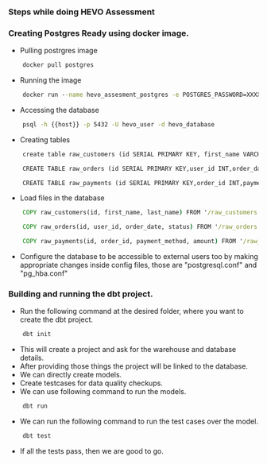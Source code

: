 ### Steps while doing HEVO Assessment

### Creating Postgres Ready using docker image.

* Pulling postrgres image
```cmd
    docker pull postgres
```

* Running the image
```cmd
    docker run --name hevo_assesment_postgres -e POSTGRES_PASSWORD=XXXXXXXXXXXXXX -e POSTGRES_USER=hevo_user -e POSTGRES_DB=hevo_database -p 5432:5432 -d postgres
```

* Accessing the database
```cmd
    psql -h {{host}} -p 5432 -U hevo_user -d hevo_database
```

* Creating tables
```cmd
    create table raw_customers (id SERIAL PRIMARY KEY, first_name VARCHAR(100), last_name VARCHAR(100));

    CREATE TABLE raw_orders (id SERIAL PRIMARY KEY,user_id INT,order_date DATE,status VARCHAR(50), CONSTRAINT fk_user FOREIGN KEY(user_id) REFERENCES raw_customers(id) ON DELETE CASCADE);

    CREATE TABLE raw_payments (id SERIAL PRIMARY KEY,order_id INT,payment_method VARCHAR(50),amount INT, CONSTRAINT fk_user FOREIGN KEY(order_id) REFERENCES raw_orders(id) ON DELETE CASCADE);

```
* Load files in the database
```cmd
    COPY raw_customers(id, first_name, last_name) FROM '/raw_customers.csv' DELIMITER ',' CSV HEADER;

    COPY raw_orders(id, user_id, order_date, status) FROM '/raw_orders.csv' DELIMITER ',' CSV HEADER;

    COPY raw_payments(id, order_id, payment_method, amount) FROM '/raw_payments.csv' DELIMITER ',' CSV HEADER;

```
* Configure the database to be accessible to external users too by making appropriate changes inside config files, those are "postgresql.conf" and "pg_hba.conf"

### Building and running the dbt project.
* Run the following command at the desired folder, where you want to create the dbt project.
```cmd
    dbt init
```
* This will create a project and ask for the warehouse and database details.
* After providing those things the project will be linked to the database.
* We can directly create models.
* Create testcases for data quality checkups.
* We can use following command to run the models.
```cmd
    dbt run
```
* We can run the following command to run the test cases over the model.
```cmd
    dbt test
```

* If all the tests pass, then we are good to go.